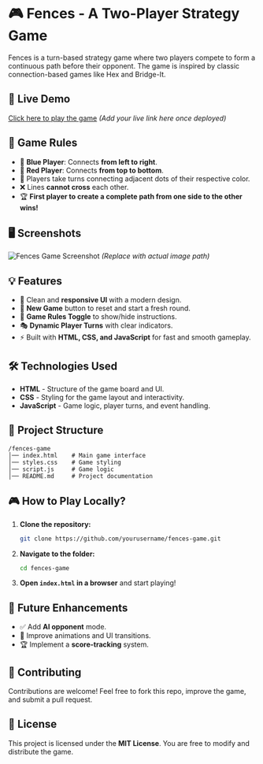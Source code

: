 # 🎮 Fences - A Two-Player Strategy Game

Fences is a turn-based strategy game where two players compete to form a continuous path before their opponent. The game is inspired by classic connection-based games like Hex and Bridge-It.

## 🚀 Live Demo
[Click here to play the game](#) *(Add your live link here once deployed)*

## 📌 Game Rules
- 🔵 **Blue Player**: Connects **from left to right**.
- 🔴 **Red Player**: Connects **from top to bottom**.
- 🎲 Players take turns connecting adjacent dots of their respective color.
- ❌ Lines **cannot cross** each other.
- 🏆 **First player to create a complete path from one side to the other wins!**

## 🖥️ Screenshots
![Fences Game Screenshot](./screenshot.png) *(Replace with actual image path)*

## 💡 Features
- 🎨 Clean and **responsive UI** with a modern design.
- 🔄 **New Game** button to reset and start a fresh round.
- 👀 **Game Rules Toggle** to show/hide instructions.
- 🎭 **Dynamic Player Turns** with clear indicators.
- ⚡ Built with **HTML, CSS, and JavaScript** for fast and smooth gameplay.

## 🛠️ Technologies Used
- **HTML** - Structure of the game board and UI.
- **CSS** - Styling for the game layout and interactivity.
- **JavaScript** - Game logic, player turns, and event handling.

## 📂 Project Structure
```
/fences-game
│── index.html    # Main game interface
│── styles.css    # Game styling
│── script.js     # Game logic
│── README.md     # Project documentation
```

## 🎮 How to Play Locally?
1. **Clone the repository:**
   ```sh
   git clone https://github.com/yourusername/fences-game.git
   ```
2. **Navigate to the folder:**
   ```sh
   cd fences-game
   ```
3. **Open `index.html` in a browser** and start playing!

## 🎯 Future Enhancements
- ✅ Add **AI opponent** mode.
- 🎨 Improve animations and UI transitions.
- 🏆 Implement a **score-tracking** system.

## 🤝 Contributing
Contributions are welcome! Feel free to fork this repo, improve the game, and submit a pull request.

## 📜 License
This project is licensed under the **MIT License**. You are free to modify and distribute the game.
